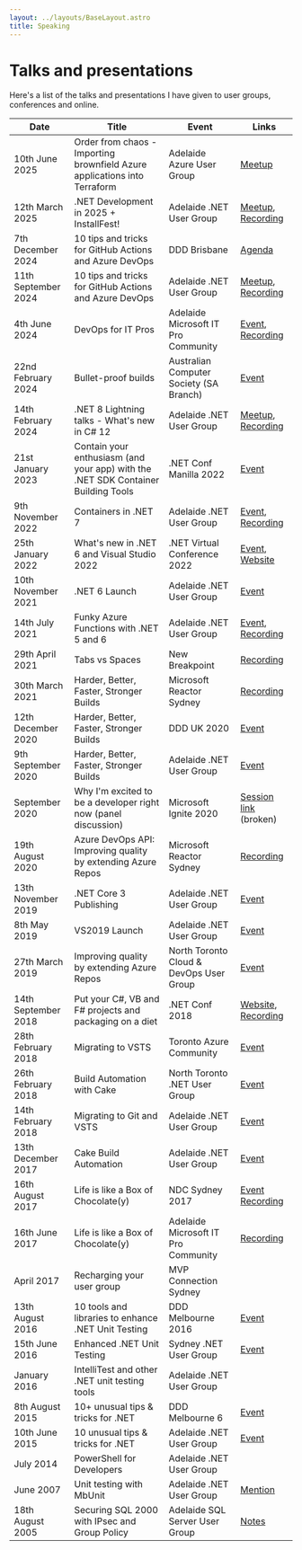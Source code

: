 ```yaml
---
layout: ../layouts/BaseLayout.astro
title: Speaking
---
```


<!-- markdownlint-disable MD025 -->
# Talks and presentations

Here's a list of the talks and presentations I have given to user groups, conferences and online.

| Date | Title | Event | Links |
|-------|-------|------|-------|
| 10th June 2025 | Order from chaos - Importing brownfield Azure applications into Terraform | Adelaide Azure User Group | [Meetup](https://www.meetup.com/adelaide-azure-user-group/events/308059790) |
| 12th March 2025 | .NET Development in 2025 + InstallFest! | Adelaide .NET User Group | [Meetup](https://www.meetup.com/adelaide-dotnet/events/306373821), [Recording](https://youtu.be/cqtj0Zh1G-k) |
| 7th December 2024 | 10 tips and tricks for GitHub Actions and Azure DevOps | DDD Brisbane | [Agenda](https://www.dddbrisbane.com/agenda/2024) |
| 11th September 2024 | 10 tips and tricks for GitHub Actions and Azure DevOps | Adelaide .NET User Group | [Meetup](https://www.meetup.com/adelaide-dotnet/events/303049329), [Recording](https://youtu.be/kbXooI0Ux9E) |
| 4th June 2024 | DevOps for IT Pros | Adelaide Microsoft IT Pro Community | [Event](https://www.meetup.com/adelaide-microsoft-itpro-community/events/300265089), [Recording](https://youtu.be/7Ty8XZtYwSc?si=t_DjvRIYc4bL_Abg&t=1401) |
| 22nd February 2024 | Bullet-proof builds | Australian Computer Society (SA Branch) | [Event](https://www.acs.org.au/cpd-education/event-detail.html?eventId=701GB000002Cc1LYAS) |
| 14th February 2024 | .NET 8 Lightning talks - What's new in C# 12 | Adelaide .NET User Group | [Meetup](https://www.meetup.com/adelaide-dotnet/events/298685906/), [Recording](https://youtu.be/2YrDEC1PDek) |
| 21st January 2023 | Contain your enthusiasm (and your app) with the .NET SDK Container Building Tools | .NET Conf Manilla 2022 | [Event](https://rijsat.com/2022/10/06/net-conf-2022-philippines/) |
| 9th November 2022 | Containers in .NET 7 | Adelaide .NET User Group | [Event](https://www.meetup.com/adelaide-dotnet/events/289414799/), [Recording](https://youtu.be/vhg0pSLJgQE) |
| 25th January 2022 | What's new in .NET 6 and Visual Studio 2022 | .NET Virtual Conference 2022 | [Event](https://www.csharp.com/events/net-conference-2022), [Website](https://dotnetconference.com/) |
| 10th November 2021 | .NET 6 Launch | Adelaide .NET User Group | [Event](https://www.meetup.com/Adelaide-dotNET/events/280982508/) |
| 14th July 2021 | Funky Azure Functions with .NET 5 and 6 | Adelaide .NET User Group | [Event](https://www.meetup.com/Adelaide-dotNET/events/278946503/), [Recording](https://youtu.be/R9cjn2G46bE) |
| 29th April 2021 | Tabs vs Spaces | New Breakpoint | [Recording](https://www.youtube.com/watch?v=OzSv4ae6-Xo) |
| 30th March 2021 | Harder, Better, Faster, Stronger Builds | Microsoft Reactor Sydney | [Recording](https://www.youtube.com/watch?v=25v5H9WAmYk) |
| 12th December 2020 | Harder, Better, Faster, Stronger Builds | DDD UK 2020 | [Event](https://developerdeveloperdeveloper.com/) |
| 9th September 2020 | Harder, Better, Faster, Stronger Builds | Adelaide .NET User Group | [Event](https://www.meetup.com/Adelaide-dotNET/events/272666555/) |
| September 2020 | Why I'm excited to be a developer right now (panel discussion) | Microsoft Ignite 2020 | [Session link](https://web.archive.org/web/20201024213659/https://myignite.microsoft.com/sessions/ef0a56d6-0570-4fb6-ac38-0b268804b707) (broken) |
| 19th August 2020 | Azure DevOps API: Improving quality by extending Azure Repos | Microsoft Reactor Sydney | [Recording](https://www.youtube.com/watch?v=gSHIDLcwLUk) |
| 13th November 2019 | .NET Core 3 Publishing | Adelaide .NET User Group | [Event](https://www.meetup.com/Adelaide-dotNET/events/265896189/) |
| 8th May 2019 | VS2019 Launch | Adelaide .NET User Group | [Event](https://www.meetup.com/adelaide-dotnet/events/258974130) |
| 27th March 2019 | Improving quality by extending Azure Repos | North Toronto Cloud & DevOps User Group | [Event]( https://www.meetup.com/NorthTorontoUG/events/257079122/) |
| 14th September 2018 | Put your C#, VB and F# projects and packaging on a diet | .NET Conf 2018 | [Website](https://www.dotnetconf.net/), [Recording](https://www.youtube.com/watch?v=plYzZxhYGzI) |
| 28th February 2018 | Migrating to VSTS | Toronto Azure Community | [Event](https://www.meetup.com/toronto-azure-community/events/246659995/) |
| 26th February 2018 | Build Automation with Cake | North Toronto .NET User Group | [Event](https://www.meetup.com/northtorontoug/events/246122203/) |
| 14th February 2018 | Migrating to Git and VSTS| Adelaide .NET User Group | [Event](https://www.meetup.com/adelaide-dotnet/events/247505479/) |
| 13th December 2017 | Cake Build Automation | Adelaide .NET User Group | [Event](https://www.meetup.com/Adelaide-dotNET/events/244245302/) |
| 16th August 2017 | Life is like a Box of Chocolate(y) | NDC Sydney 2017 | [Event](http://ndcsydney.com/) [Recording](https://youtu.be/sq2mqeIG2I4?si=r_dhH2oYzFORws-J) |
| 16th June 2017 | Life is like a Box of Chocolate(y) | Adelaide Microsoft IT Pro Community | [Recording](https://vimeo.com/220727340) |
| April 2017 | Recharging your user group | MVP Connection Sydney | |
| 13th August 2016 | 10 tools and libraries to enhance .NET Unit Testing | DDD Melbourne 2016 | [Event](https://web.archive.org/web/20160724204149/http://www.dddmelbourne.com/agenda) |
| 15th June 2016 | Enhanced .NET Unit Testing | Sydney .NET User Group | [Event](https://www.meetup.com/sydney-net-user-group/events/231548436) |
| January 2016 | IntelliTest and other .NET unit testing tools | Adelaide .NET User Group | |
| 8th August 2015 | 10+ unusual tips & tricks for .NET | DDD Melbourne 6 | [Event](https://web.archive.org/web/20150702151508/http://www.dddmelbourne.com:80/agenda) |
| 10th June 2015 | 10 unusual tips & tricks for .NET | Adelaide .NET User Group | [Event](https://www.meetup.com/adelaide-dotnet/events/222628311/) |
| July 2014 | PowerShell for Developers | Adelaide .NET User Group | |
| June 2007 | Unit testing with MbUnit | Adelaide .NET User Group | [Mention](/2007/06/speaking-at-adnug-unit-testing-with) |
| 18th August 2005 | Securing SQL 2000 with IPsec and Group Policy | Adelaide SQL Server User Group | [Notes](/2005/08/securing-sql-2000-with-ipsec-and-group) |
